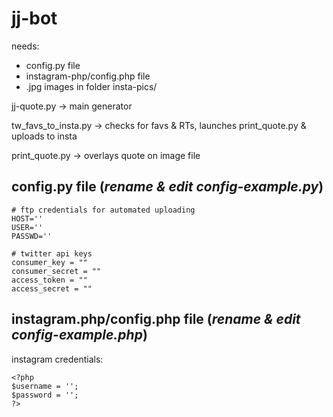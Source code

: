 # jj-bot

needs:
* config.py file 
* instagram-php/config.php file
* .jpg images in folder insta-pics/

jj-quote.py -> main generator

tw_favs_to_insta.py -> checks for favs & RTs, launches print_quote.py & uploads to insta

print_quote.py -> overlays quote on image file 


## config.py file (_rename & edit config-example.py_)
```
# ftp credentials for automated uploading
HOST=''
USER=''
PASSWD=''

# twitter api keys
consumer_key = ""
consumer_secret = ""
access_token = ""
access_secret = ""
```

## instagram.php/config.php file (_rename & edit config-example.php_)
instagram credentials:
```
<?php
$username = '';
$password = '';
?>
```
